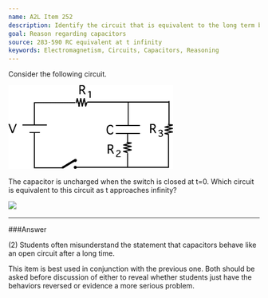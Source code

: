 ```yaml
---
name: A2L Item 252
description: Identify the circuit that is equivalent to the long term behavior of an RC circuit.
goal: Reason regarding capacitors
source: 283-590 RC equivalent at t infinity
keywords: Electromagnetism, Circuits, Capacitors, Reasoning
---
```


Consider the following circuit.

![Item252_fig1.gif](../images/Item252_fig1.gif)

The capacitor is uncharged when the switch is closed at t=0. Which
circuit is equivalent to this circuit as t approaches infinity?

<div class="img-center"><img
src="/files/Item252_fig2.gif" /></div>

<hr/>

###Answer

(2) Students often misunderstand the statement that capacitors behave
like an open circuit after a long time.

This item is best used in conjunction with the previous one. Both should
be asked before discussion of either to reveal whether students just
have the behaviors reversed or evidence a more serious problem. 
